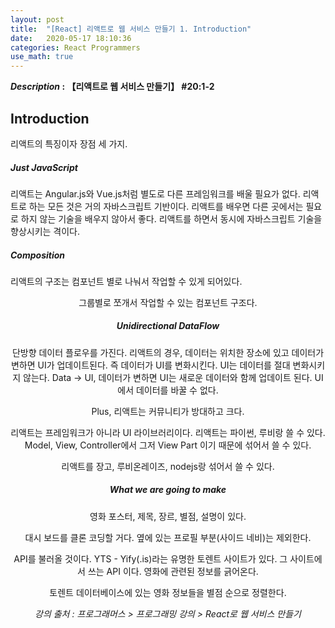 ```yaml
---
layout: post
title:  "[React] 리액트로 웹 서비스 만들기 1. Introduction"
date:   2020-05-17 18:10:36 
categories: React Programmers
use_math: true
---
```


**_Description_ : 【리액트로 웹 서비스 만들기】 #20:1-2**

## Introduction

리액트의 특징이자 장점 세 가지.

##### Just JavaScript

리액트는 Angular.js와 Vue.js처럼 별도로 다른 프레임워크를 배울 필요가 없다. 
리액트로 하는 모든 것은 거의 자바스크립트 기반이다. 
리액트를 배우면 다른 곳에서는 필요로 하지 않는 기술을 배우지 않아서 좋다. 
리액트를 하면서 동시에 자바스크립트 기술을 향상시키는 격이다. 

##### Composition

리액트의 구조는 컴포넌트 별로 나눠서 작업할 수 있게 되어있다. 
<Nav /> <Header /> <Numbers /> <Grid /> 그룹별로 쪼개서 작업할 수 있는 컴포넌트 구조다. 

##### Unidirectional DataFlow

단방향 데이터 플로우를 가진다. 
리액트의 경우, 데이터는 위치한 장소에 있고 데이터가 변하면 UI가 업데이트된다. 즉 데이터가 UI를 변화시킨다. 
UI는 데이터를 절대 변화시키지 않는다. Data -> UI, 데이터가 변하면 UI는 새로운 데이터와 함께 업데이트 된다. 
UI에서 데이터를 바꿀 수 없다. 

Plus, 리액트는 커뮤니티가 방대하고 크다.

리액트는 프레임워크가 아니라 UI 라이브러리이다. 
리액트는 파이썬, 루비랑 쓸 수 있다. Model, View, Controller에서 그저 View Part 이기 때문에 섞어서 쓸 수 있다. 

리액트를 장고, 루비온레이즈, nodejs랑 섞어서 쓸 수 있다.

##### What we are going to make

영화 포스터, 제목, 장르, 별점, 설명이 있다. 

대시 보드를 클론 코딩할 거다. 옆에 있는 프로필 부분(사이드 네비)는 제외한다. 

API를 불러올 것이다. YTS - Yify(.is)라는 유명한 토렌트 사이트가 있다. 그 사이트에서 쓰는 API 이다. 영화에 관련된 정보를 긁어온다. 

토렌트 데이터베이스에 있는 영화 정보들을 별점 순으로 정렬한다. 


*강의 출처 : 프로그래머스 > 프로그래밍 강의 > React로 웹 서비스 만들기* 
